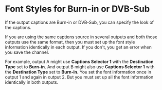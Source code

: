 # Font Styles for Burn\-in or DVB\-Sub<a name="font-styles-for-burn-in"></a>

If the output captions are Burn\-in or DVB\-Sub, you can specify the look of the captions\.

If you are using the same captions source in several outputs and both those outputs use the same format, then you must set up the font style information identically in each output\. If you don't, you get an error when you save the channel\. 

For example, output A might use **Captions Selector 1** with the **Destination Type** set to **Burn\-in**\. And output B might also use **Captions Selector 1** with the **Destination Type** set to **Burn\-in**\. You set the font information once in output 1 and again in output 2\. But you must set up all the font information identically in both outputs\.